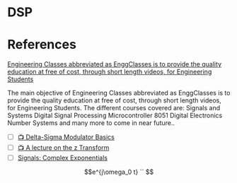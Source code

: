 # DSP



# References

[Engineering Classes abbreviated as EnggClasses is to provide the quality education at free of cost, through short length videos, for Engineering Students](https://www.youtube.com/@EnggClasses)

  The main objective of Engineering Classes abbreviated as EnggClasses is to provide the quality education at free of cost, through short length videos, for Engineering Students.
  The different courses covered are:
  Signals and Systems
  Digital Signal Processing
  Microcontroller 8051
  Digital Electronics
  Number Systems
  and many more to come in near future..

- [ ] [:tv: Delta-Sigma Modulator Basics](https://www.youtube.com/watch?v=NrkFd7h6R2Y)
- [ ] [:tv: A lecture on the z Transform](https://www.youtube.com/watch?v=dq7-Bqu8HRA)
- [ ] [Signals: Complex Exponentials](https://www.youtube.com/watch?v=UxR2CMgvtLk&t=53s)

```math
e^{j\omega_0 t}
`` 

